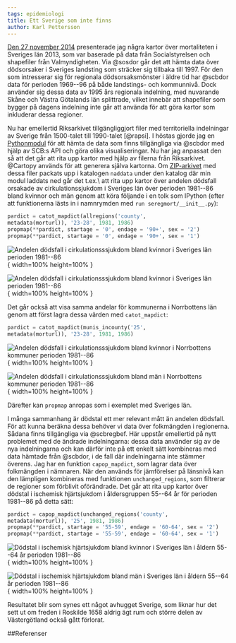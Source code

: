 ```yaml
---
tags: epidemiologi
title: Ett Sverige som inte finns
author: Karl Pettersson
---
```


[Den 27 november 2014](http://klpn.se/2014/11/27/nordliga-risker/) presenterade
jag några kartor över mortaliteten i Sveriges län 2013, som var baserade på
data från Socialstyrelsen och shapefiler från Valmyndigheten. Via @sosdor går
det att hämta data över dödsorsaker i Sveriges landsting som sträcker sig
tillbaka till 1997. För den som intresserar sig för regionala dödsorsaksmönster
i äldre tid har @scbdor data för perioden 1969--96 på både landstings- och
kommunnivå. Dock använder sig dessa data av 1995 års regionala indelning, med nuvarande
Skåne och Västra Götalands län splittrade, vilket innebär att shapefiler som
bygger på dagens indelning inte går att använda för att göra kartor som
inkluderar dessa regioner.

Nu har emellertid Riksarkivet tillgängliggjort filer med territoriella
indelningar av Sverige från 1500-talet till 1990-talet [@rapsi]. I höstas
gjorde jag en [Pythonmodul](https://github.com/klpn/seregmort) för att hämta de
data som finns tillgängliga via @scbdor med hjälp av SCB:s API och göra olika
visualiseringar. Nu har jag anpassat den så att det går att rita upp kartor med
hjälp av filerna från Riksarkivet. @Cartopy används för att generera själva
kartorna. Om [ZIP-arkivet](http://riksarkivet.se/psi/NAD_Topografidata.zip) med
dessa filer packats upp i katalogen `naddata` under den katalog där min modul
laddats ned går det t.ex.\ att rita upp kartor över andelen dödsfall orsakade
av cirkulationssjukdom i Sveriges län över perioden 1981--86 bland kvinnor och
män genom att köra följande i en tolk som IPython (efter att funktionerna lästs
in i namnrymden med `run seregmort/__init__.py`):

```python
pardict = catot_mapdict(allregions('county', 
metadata(morturl)), '23-28', 1981, 1986)
propmap(**pardict, startage = '0', endage = '90+', sex = '2')
propmap(**pardict, startage = '0', endage = '90+', sex = '1')
```

![Andelen dödsfall i cirkulationsssjukdom bland kvinnor i Sveriges län perioden
1981--86](../images/KvSvlanCirkPerc8186.svg){ width=100% height=100% }

![Andelen dödsfall i cirkulationsssjukdom bland kvinnor i Sveriges län perioden
1981--86](../images/MSvlanCirkPerc8186.svg){ width=100% height=100% }

Det går också att visa samma andelar för kommunerna i Norrbottens län genom att
först lagra dessa värden med `catot_mapdict`:

```python
pardict = catot_mapdict(munis_incounty('25', 
metadata(morturl)), '23-28', 1981, 1986)
```

![Andelen dödsfall i cirkulationsssjukdom bland kvinnor i Norrbottens kommuner
perioden 1981--86](../images/KvNbmuniCirkPerc8186.svg){ width=100% height=100% }

![Andelen dödsfall i cirkulationsssjukdom bland män i Norrbottens kommuner
perioden 1981--86](../images/MNbmuniCirkPerc8186.svg){ width=100% height=100% }

Därefter kan `propmap` anropas som i exemplet med Sveriges län.

I många sammanhang är dödstal ett mer relevant mått än andelen dödsfall. För
att kunna beräkna dessa behöver vi data över folkmängden i regionerna. Sådana
finns tillgängliga via @scbregbef. Här uppstår emellertid på nytt problemet med
de ändrade indelningarna: dessa data använder sig av de nya indelningarna och
kan därför inte på ett enkelt sätt kombineras med data hämtade från @scbdor, i
de fall där indelningarna inte stämmer överens. Jag har en funktion
`capop_mapdict`, som lagrar data över folkmängden i nämnaren. När den används
för jämförelser på länsnivå kan den lämpligen kombineras med funktionen
`unchanged_regions`, som filtrerar de regioner som förblivit oförändrade. Det
går att rita upp kartor över dödstal i ischemisk hjärtsjukdom i åldersgruppen
55--64 år för perioden 1981--86 på detta sätt:

```python
pardict = capop_mapdict(unchanged_regions('county', 
metadata(morturl)), '25', 1981, 1986)
propmap(**pardict, startage = '55-59', endage = '60-64', sex = '2')
propmap(**pardict, startage = '55-59', endage = '60-64', sex = '1')
```

![Dödstal i ischemisk hjärtsjukdom bland kvinnor i Sveriges län i
åldern 55--64 år perioden 1981--86](../images/Kv5564SvlanIhdRate8186.svg){
width=100% height=100% }

![Dödstal i ischemisk hjärtsjukdom bland män i Sveriges län i
åldern 55--64 år perioden 1981--86](../images/M5564SvlanIhdRate8186.svg){
width=100% height=100% }

Resultatet blir som synes ett något avhugget Sverige, som liknar hur det sett ut
om freden i Roskilde 1658 aldrig ägt rum och större delen av Västergötland
också gått förlorat.

##Referenser
